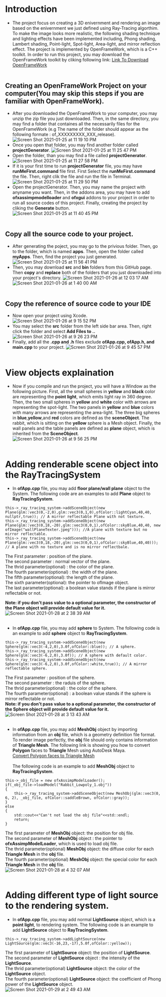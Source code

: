 # Introduction
 - The project focus on creating a 3D enivernment and rendering an image based on the enivernment we just defined using Ray-Tracing algorthim. To make the image looks more realistic, the following shading technique and lighting effects have been implemented including, Phong shading, Lambert shading, Point-light, Spot-light, Area-light, and mirror reflection effect. The project is implemented by OpenFrameWork, which is a C++ toolkit. In order to run this project, you may download the OpenFrameWork toolkit by cliking following link:  [Link To Download OpenFrameWork](https://openframeworks.cc/download/)<br /><br />


## Creating an OpenFrameWork Project on your computer(You may skip this steps if you are familiar with OpenFrameWork).
- After you downloaded the OpenFrameWork to your computer, you may unzip the zip file you just downloaded. Then, in the same directory, you may find a folder that containes all the necessarily files for the OpenFrameWork (e.g The name of the folder should appear as the following formate : of_XXXXXXXXX_XXX_release). 
![Screen Shot 2021-01-25 at 11 19 10 PM](https://user-images.githubusercontent.com/25276186/105812874-cd8e7b00-5f63-11eb-825e-b75305c4ca86.png)<br />
- Once you open that folder, you may find another folder called **projectGenerator**. 
![Screen Shot 2021-01-25 at 11 25 47 PM](https://user-images.githubusercontent.com/25276186/105813492-c1ef8400-5f64-11eb-90d6-d98aa878290a.png)<br />
- Open the folder, than you may find a file called **projectGenerator**.
![Screen Shot 2021-01-25 at 11 27 58 PM](https://user-images.githubusercontent.com/25276186/105813686-0f6bf100-5f65-11eb-8fc0-7d06c9c6a501.png)<br />
- If it is your first time to run **projectGenerator** file, you may have **runMeFirst.command** file first. First Select the **runMeFirst.command** the file. Then, right clik the file and run the file in Terminal. 
![Screen Shot 2021-01-25 at 11 29 50 PM](https://user-images.githubusercontent.com/25276186/105814400-37a81f80-5f66-11eb-8953-84c9acbc0a41.png)<br />
- Open the projectGenerator. Then, you may name the project with anyname you want. Then, in the addons area, you may have to add **ofxassimpmodelloader** and **ofxgui** addons to your project in order to run all source codes of this project. Finally, creating the project by cliking the **Generate** button.               
![Screen Shot 2021-01-25 at 11 40 45 PM](https://user-images.githubusercontent.com/25276186/105814820-cd43af00-5f66-11eb-9e99-7880e934ea31.png)<br /><br />


## Copy all the source code to your project.
- After generating the poject, you may go to the privious folder. Then, go to the folder, which is named **apps**. Then, open the folder called **myApps**. Then, find the project you just generated. 
![Screen Shot 2021-01-25 at 11 56 41 PM](https://user-images.githubusercontent.com/25276186/105816664-6f649680-5f69-11eb-9a9c-5594f2c043b8.png)
- Then, you may download **src** and **bin** folders from this GitHub page. Then **copy** and **replace** both of the folders that you just downloaded into your project's directory.
![Screen Shot 2021-01-26 at 12 03 17 AM](https://user-images.githubusercontent.com/25276186/105817127-0f222480-5f6a-11eb-96d8-4d3ddfadc1c9.png)
![Screen Shot 2021-01-26 at 1 40 00 AM](https://user-images.githubusercontent.com/25276186/105828113-9d50d780-5f77-11eb-8435-05d218a7e11e.png)<br /><br />


## Copy the reference of source code to your IDE
- Now open your project using Xcode. 
![Screen Shot 2021-01-26 at 9 15 52 PM](https://user-images.githubusercontent.com/25276186/105946237-bad77d00-601b-11eb-85b3-3d73ccf19ca5.png)
- You may select the **src** folder from the left side bar area. Then, right click the folder and select **Add Files to ..**
![Screen Shot 2021-01-26 at 9 26 23 PM](https://user-images.githubusercontent.com/25276186/105947042-3c7bda80-601d-11eb-861e-b20d20cb4575.png)
- Finally, add all the **.cpp and .h** files exclude **ofApp.cpp, ofApp.h, and main.cpp** to your project. 
![Screen Shot 2021-01-26 at 9 45 57 PM](https://user-images.githubusercontent.com/25276186/105948532-f1af9200-601f-11eb-8953-c89ea8d293cf.png)<br /><br />
# View objects explaination
- Now if you compile and run the project, you will have a Window as the following picture. First, all the small spheres in **yellow** and **black** color are representing the **point light**, which emits light ray in 360 degree. Then, the two small spheres in **yellow** and **white** color with arrows are representing the spot-light. The two panels in **yellow** and **blue** colors with many arrows are representing the area-light. The three big spheres in **blue**,**yellow**,and **red** colors are defined as the **sceneObject**. The rabbit, which is sitting on the **yellow** sphere is a Mesh object. Finally, the wall panels and the table panels are defined as **plane** object, which is inherited from the **SceneObject**.
![Screen Shot 2021-01-26 at 9 56 25 PM](https://user-images.githubusercontent.com/25276186/105949349-63d4a680-6021-11eb-853f-d062f4cca61f.png)<br /><br />


# Adding renderable scene object into the RayTracingSystem 
-  In **ofApp.cpp** file, you may add **floor plane/wall plane** object to the System. The following code are an examples to add **Plane** object to **RayTracingSystem**. 
```
this->_ray_tracing_system->addSceneObject(new Plane(glm::vec3(0,-2,0),glm::vec3(0,1,0),ofColor::lightCyan,40,40, nullptr,true)); // A mirror reflectable Plane with not texture.
this->_ray_tracing_system->addSceneObject(new Plane(glm::vec3(0,18,-20),glm::vec3(0,0,1),ofColor::skyBlue,40,40, new ofImage("wallPlaneTexter.jpeg"))); //A plane with texture but no mirror reflectable.
this->_ray_tracing_system->addSceneObject(new Plane(glm::vec3(0,18,-20),glm::vec3(0,0,1),ofColor::skyBlue,40,40))); // A plane with no texture and is no mirror reflectbale. 
```
The First parameter : position of the plane.<br />
The second parameter : normal vector of the plane.<br /> 
The thrid parameter(optional) : the color of the plane.<br />
The fourth parameter(optional) : the width of the plane.<br />
The fifth parameter(optional): the length of the plane.<br />
The sixth parameter(optional): the pointer to ofImage object.<br />
The last parameter(optional): a boolean value stands if the plane is mirror reflectable or not.<br />

**Note: if you don't pass value to a optional parameter, the constructor of the **Plane** object will provide default value for it.**
![Screen Shot 2021-01-28 at 2 38 39 AM](https://user-images.githubusercontent.com/25276186/106126946-e38e6e00-6112-11eb-9cc1-5b23eae9f666.png)<br /> <br />

- In **ofApp.cpp** file, you may add **sphere** to System. The following code is an example to add **sphere** object to **RayTracingSystem**.
```
this->_ray_tracing_system->addSceneObject(new Sphere(glm::vec3(-4,2,0),3.0f,ofColor::blue)); // A sphere.
this->_ray_tracing_system->addSceneObject(new Sphere(glm::vec3(-6,2,0),3.0f)); // A sphere with default color.
this->_ray_tracing_system->addSceneObject(new Sphere(glm::vec3(-6,2,0),3.0f,ofColor::white,true)); // A mirror reflectable sphere.
```
The First parameter : position of the sphere.<br />
The second parameter : the raduis of the sphere.<br /> 
The thrid parameter(optional) : the color of the sphere.<br />
The fourth parameter(optional) : a boolean value stands if the sphere is mirror reflectable or not.<br />
**Note: if you don't pass value to a optional parameter, the constructor of the **Sphere** object will provide default value for it.**
![Screen Shot 2021-01-28 at 3 13 43 AM](https://user-images.githubusercontent.com/25276186/106131210-3ff38c80-6117-11eb-93a5-500ae8b16f52.png)<br /><br />

- In **ofApp.cpp** file, you may add **MeshObj** object by importing information from an **obj** file, which is a geometry definition file format. To render image perfectly, the **obj** file should only contains information of **Triangle Mesh**. The following link is showing you how to convert **Polygon** faces to **Triangle** Mesh using AutoDesk Maya.<br />
[Convert Polygon faces to Triangle Mesh](https://knowledge.autodesk.com/support/maya/learn-explore/caas/CloudHelp/cloudhelp/2020/ENU/Maya-Modeling/files/GUID-46439E7A-3FD0-460B-93FC-23917179D101-htm.html)<br /><br />
 The following code is an example to add **MeshObj** object to **RayTracingSystem**.
```
this->_obj_file = new ofxAssimpModelLoader();
if(_obj_file->loadModel("Rabbit_Lowpoly_1.obj"))
{
    this->_ray_tracing_system->addSceneObject(new MeshObj(glm::vec3(0, 6, 2), _obj_file, ofColor::saddleBrown, ofColor::gray));
}
else
{
    std::cout<<"Can't not load the obj file"<<std::endl;
    return;
}
```
The first parameter of **MeshObj** object: the position for obj file.<br />
The second parameter of **MeshObj** object : the pointer to **ofxAssimpModelLoader**, which is used to load obj file.<br /> 
The thrid parameter(optional) **MeshObj** object: the diffuse color for each **Triangle Mesh** in the **obj** file.<br />
The fourth parameter(optional) **MeshObj** object: the special color for each **Triangle Mesh** in the **obj** file.<br />
![Screen Shot 2021-01-28 at 4 32 07 AM](https://user-images.githubusercontent.com/25276186/106139093-d6c54680-6121-11eb-85f8-fb31f077b303.png)
<br /><br />

# Adding different type of light source to the rendering system. 
- In **ofApp.cpp** file, you may add normal **LightSource** object, which is a **point light**, to rendering system. The following code is an example to add **LightSource** object to **RayTracingSystem**.
```
this->_ray_tracing_system->addLightSource(new LightSource(glm::vec3(-16,23,-17),5.0f,ofColor::yellow));
```
The first parameter of **LightSource** object: the position of **LightSource**.<br />
The second parameter of **LightSource** object : the intensity of the **LightSource**.<br /> 
The thrid parameter(optional) **LightSource** object: the color of the **LightSource** object.<br />
The fourth parameter(optional) **LightSource** object: the coefficient of Phong power of the **LightSource** object.<br />
![Screen Shot 2021-01-29 at 2 49 43 AM](https://user-images.githubusercontent.com/25276186/106265984-b27a7000-61dc-11eb-8289-9cc0025f6e3a.png)
